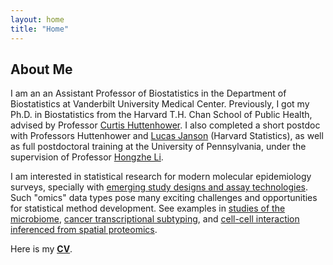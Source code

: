 ```yaml
---
layout: home
title: "Home"
---
```


## About Me
I am an  an Assistant Professor of Biostatistics in the Department of Biostatistics at Vanderbilt University Medical Center. Previously, I got my Ph.D. in Biostatistics from the Harvard T.H. Chan School of Public Health, advised by Professor [Curtis Huttenhower](https://huttenhower.sph.harvard.edu/). I also completed a short postdoc with Professors Huttenhower and [Lucas Janson](http://lucasjanson.fas.harvard.edu/) (Harvard Statistics), as well as full postdoctoral training at the University of Pennsylvania, under the supervision of Professor [Hongzhe Li](http://statgene.med.upenn.edu/). 

I am interested in statistical research for modern molecular epidemiology surveys, specially with [emerging study designs and assay technologies](https://genomebiology.biomedcentral.com/articles/10.1186/s13059-017-1359-z). Such "omics" data types pose many exciting challenges and opportunities for statistical method development. See examples in [studies of the microbiome](https://journals.plos.org/ploscompbiol/article?id=10.1371/journal.pcbi.1008913), [cancer transcriptional subtyping](https://genomebiology.biomedcentral.com/articles/10.1186/s13059-018-1511-4), and [cell-cell interaction inferenced from spatial proteomics](https://www.gastrojournal.org/article/S0016-5085(21)03480-6/fulltext?referrer=https%3A%2F%2Fpubmed.ncbi.nlm.nih.gov%2F).

Here is my [**<ins>CV</ins>**](./Siyuan_Ma_CV.pdf).
